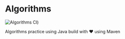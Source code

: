 # Algorithms


![Algorithms CI](https://github.com/ohbus/Algorithms/workflows/Algorithms%20CI/badge.svg))

Algorithms practice using Java build with :heart: using Maven
